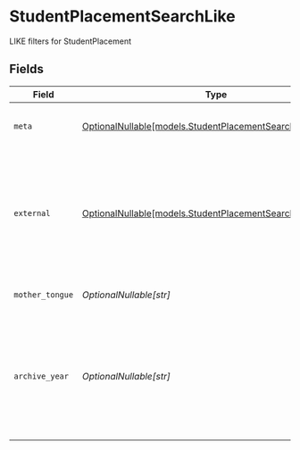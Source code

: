 # StudentPlacementSearchLike

LIKE filters for StudentPlacement


## Fields

| Field                                                                                                                                                                    | Type                                                                                                                                                                     | Required                                                                                                                                                                 | Description                                                                                                                                                              | Example                                                                                                                                                                  |
| ------------------------------------------------------------------------------------------------------------------------------------------------------------------------ | ------------------------------------------------------------------------------------------------------------------------------------------------------------------------ | ------------------------------------------------------------------------------------------------------------------------------------------------------------------------ | ------------------------------------------------------------------------------------------------------------------------------------------------------------------------ | ------------------------------------------------------------------------------------------------------------------------------------------------------------------------ |
| `meta`                                                                                                                                                                   | [OptionalNullable[models.StudentPlacementSearchLikeMeta]](../models/studentplacementsearchlikemeta.md)                                                                   | :heavy_minus_sign:                                                                                                                                                       | Metadata information for the StudentPlacement                                                                                                                            |                                                                                                                                                                          |
| `external`                                                                                                                                                               | [OptionalNullable[models.StudentPlacementSearchLikeExternal]](../models/studentplacementsearchlikeexternal.md)                                                           | :heavy_minus_sign:                                                                                                                                                       | External is a reusable object that can be used to store external information about the student placement from another system, used for third-party integration tracking. | {<br/>"sourceID": "example",<br/>"source": "example"<br/>}                                                                                                               |
| `mother_tongue`                                                                                                                                                          | *OptionalNullable[str]*                                                                                                                                                  | :heavy_minus_sign:                                                                                                                                                       | The mother tongue of the student                                                                                                                                         | example                                                                                                                                                                  |
| `archive_year`                                                                                                                                                           | *OptionalNullable[str]*                                                                                                                                                  | :heavy_minus_sign:                                                                                                                                                       | The year the placement was archived for the student, in the format YYYY_YYYY where the first year is the autumn and the second year is the spring.                       | example                                                                                                                                                                  |